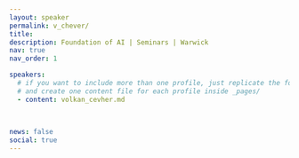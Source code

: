 ```yaml
---
layout: speaker
permalink: v_chever/
title: 
description: Foundation of AI | Seminars | Warwick
nav: true
nav_order: 1

speakers: 
  # if you want to include more than one profile, just replicate the following block
  # and create one content file for each profile inside _pages/
  - content: volkan_cevher.md
    
 

news: false
social: true
---
```

